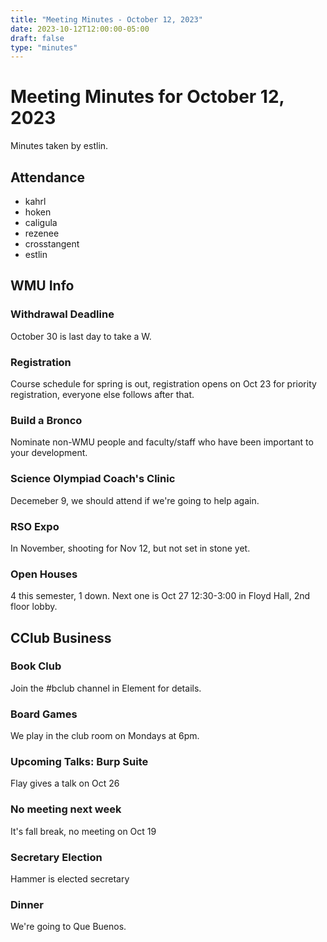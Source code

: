 ```yaml
---
title: "Meeting Minutes - October 12, 2023"
date: 2023-10-12T12:00:00-05:00
draft: false
type: "minutes"
---
```


# Meeting Minutes for October 12, 2023
Minutes taken by estlin. 

## Attendance
* kahrl
* hoken
* caligula
* rezenee
* crosstangent
* estlin

## WMU Info

### Withdrawal Deadline
October 30 is last day to take a W. 

### Registration
Course schedule for spring is out, registration opens on Oct 23 for priority registration, everyone else follows after that. 

### Build a Bronco
Nominate non-WMU people and faculty/staff who have been important to your development. 

### Science Olympiad Coach's Clinic
Decemeber 9, we should attend if we're going to help again. 

### RSO Expo
In November, shooting for Nov 12, but not set in stone yet. 

### Open Houses
4 this semester, 1 down. Next one is Oct 27 12:30-3:00 in Floyd Hall, 2nd floor lobby.

## CClub Business

### Book Club
Join the #bclub channel in Element for details. 

### Board Games
We play in the club room on Mondays at 6pm. 

### Upcoming Talks: Burp Suite
Flay gives a talk on Oct 26

### No meeting next week
It's fall break, no meeting on Oct 19

### Secretary Election
Hammer is elected secretary

### Dinner
We're going to Que Buenos. 
